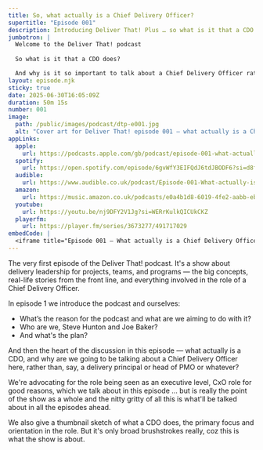 ```yaml
---
title: So, what actually is a Chief Delivery Officer?
supertitle: "Episode 001"
description: Introducing Deliver That! Plus … so what is it that a CDO does? And how is that different from a delivery leader or manager?
jumbotron: |
  Welcome to the Deliver That! podcast
  
  So what is it that a CDO does?

  And why is it so important to talk about a Chief Delivery Officer rather than, say, a Head of Delivery?
layout: episode.njk
sticky: true
date: 2025-06-30T16:05:09Z
duration: 50m 15s
number: 001
image:
  path: /public/images/podcast/dtp-e001.jpg
  alt: "Cover art for Deliver That! episode 001 — what actually is a Chief Delivery Officer?"
appLinks:
  apple:
    url: https://podcasts.apple.com/gb/podcast/episode-001-what-actually-is-a-chief-delivery-officer/id1822252579?i=1000715151259
  spotify:
    url: https://open.spotify.com/episode/6gvWfY3EIFQdJ6tdJBODF6?si=d8f2aefef400493a
  audible:
    url: https://www.audible.co.uk/podcast/Episode-001-What-actually-is-a-Chief-Delivery-Officer/B0FG3C3TVC?source_code=ASSGB149080119000H&share_location=pdp
  amazon:
    url: https://music.amazon.co.uk/podcasts/e0a4b1d8-6019-4fe2-aabb-eb3c2635c21c/episodes/b628d6e6-7d82-42fb-a148-de0084d147f7/deliver-that-episode-001-%E2%80%94-what-actually-is-a-chief-delivery-officer
  youtube:
    url: https://youtu.be/nj9DFY2V1Jg?si=WERrKulkQICUkCKZ
  playerfm:
    url: https://player.fm/series/3673277/491717029
embedCode: |
  <iframe title="Episode 001 — What actually is a Chief Delivery Officer?" allowtransparency="true" height="150" width="100%" style="border: none; min-width: min(100%, 430px);height:150px;" scrolling="no" data-name="pb-iframe-player" src="https://www.podbean.com/player-v2/?i=x8rgr-18f01e2-pb&from=pb6admin&share=1&download=1&rtl=0&fonts=Arial&skin=1&font-color=auto&logo_link=episode_page&btn-skin=654771" loading="lazy"></iframe>
---
```


The very first episode of the Deliver That! podcast. It's a show about delivery leadership for projects, teams, and programs — the big concepts, real-life stories from the front line, and everything involved in the role of a Chief Delivery Officer.

In episode 1 we introduce the podcast and ourselves:

- What’s the reason for the podcast and what are we aiming to do with it?
- Who are we, Steve Hunton and Joe Baker?
- And what's the plan?

And then the heart of the discussion in this episode — what actually is a CDO, and why are we going to be talking about a Chief Delivery Officer here, rather than, say, a delivery principal or head of PMO or whatever?

We're advocating for the role being seen as an executive level, CxO role for good reasons, which we talk about in this episode … but is really the point of the show as a whole and the nitty gritty of all this is what'll be talked about in all the episodes ahead.

We also give a thumbnail sketch of what a CDO does, the primary focus and orientation in the role. But it's only broad brushstrokes really, coz this is what the show is about.
